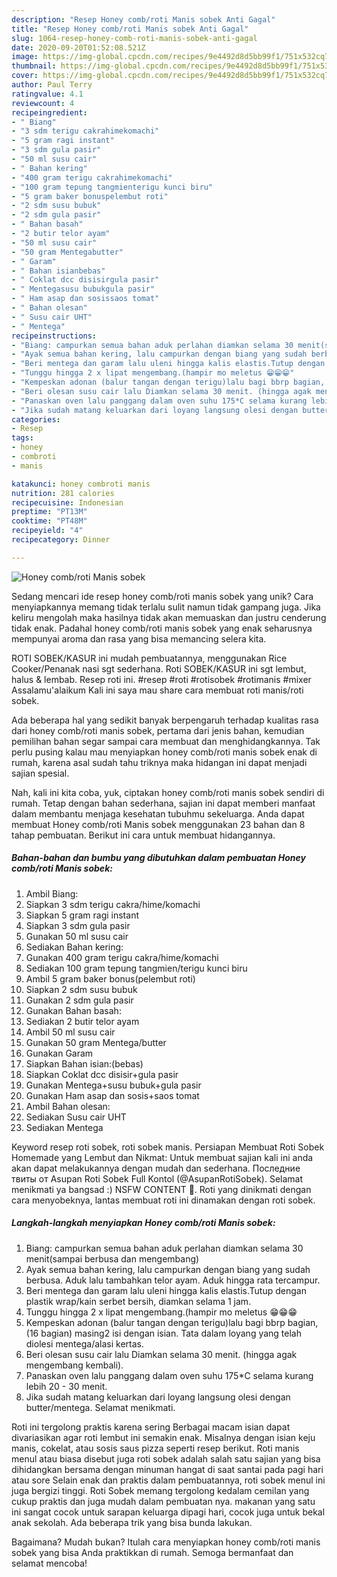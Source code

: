 ```yaml
---
description: "Resep Honey comb/roti Manis sobek Anti Gagal"
title: "Resep Honey comb/roti Manis sobek Anti Gagal"
slug: 1064-resep-honey-comb-roti-manis-sobek-anti-gagal
date: 2020-09-20T01:52:08.521Z
image: https://img-global.cpcdn.com/recipes/9e4492d8d5bb99f1/751x532cq70/honey-combroti-manis-sobek-foto-resep-utama.jpg
thumbnail: https://img-global.cpcdn.com/recipes/9e4492d8d5bb99f1/751x532cq70/honey-combroti-manis-sobek-foto-resep-utama.jpg
cover: https://img-global.cpcdn.com/recipes/9e4492d8d5bb99f1/751x532cq70/honey-combroti-manis-sobek-foto-resep-utama.jpg
author: Paul Terry
ratingvalue: 4.1
reviewcount: 4
recipeingredient:
- " Biang"
- "3 sdm terigu cakrahimekomachi"
- "5 gram ragi instant"
- "3 sdm gula pasir"
- "50 ml susu cair"
- " Bahan kering"
- "400 gram terigu cakrahimekomachi"
- "100 gram tepung tangmienterigu kunci biru"
- "5 gram baker bonuspelembut roti"
- "2 sdm susu bubuk"
- "2 sdm gula pasir"
- " Bahan basah"
- "2 butir telor ayam"
- "50 ml susu cair"
- "50 gram Mentegabutter"
- " Garam"
- " Bahan isianbebas"
- " Coklat dcc disisirgula pasir"
- " Mentegasusu bubukgula pasir"
- " Ham asap dan sosissaos tomat"
- " Bahan olesan"
- " Susu cair UHT"
- " Mentega"
recipeinstructions:
- "Biang: campurkan semua bahan aduk perlahan diamkan selama 30 menit(sampai berbusa dan mengembang)"
- "Ayak semua bahan kering, lalu campurkan dengan biang yang sudah berbusa. Aduk lalu tambahkan telor ayam. Aduk hingga rata tercampur."
- "Beri mentega dan garam lalu uleni hingga kalis elastis.Tutup dengan plastik wrap/kain serbet bersih, diamkan selama 1 jam."
- "Tunggu hingga 2 x lipat mengembang.(hampir mo meletus 😁😁😁"
- "Kempeskan adonan (balur tangan dengan terigu)lalu bagi bbrp bagian, (16 bagian) masing2 isi dengan isian. Tata dalam loyang yang telah diolesi mentega/alasi kertas."
- "Beri olesan susu cair lalu Diamkan selama 30 menit. (hingga agak mengembang kembali)."
- "Panaskan oven lalu panggang dalam oven suhu 175*C selama kurang lebih 20 - 30 menit."
- "Jika sudah matang keluarkan dari loyang langsung olesi dengan butter/mentega. Selamat menikmati."
categories:
- Resep
tags:
- honey
- combroti
- manis

katakunci: honey combroti manis 
nutrition: 281 calories
recipecuisine: Indonesian
preptime: "PT13M"
cooktime: "PT48M"
recipeyield: "4"
recipecategory: Dinner

---
```



![Honey comb/roti Manis sobek](https://img-global.cpcdn.com/recipes/9e4492d8d5bb99f1/751x532cq70/honey-combroti-manis-sobek-foto-resep-utama.jpg)

Sedang mencari ide resep honey comb/roti manis sobek yang unik? Cara menyiapkannya memang tidak terlalu sulit namun tidak gampang juga. Jika keliru mengolah maka hasilnya tidak akan memuaskan dan justru cenderung tidak enak. Padahal honey comb/roti manis sobek yang enak seharusnya mempunyai aroma dan rasa yang bisa memancing selera kita.

ROTI SOBEK/KASUR ini mudah pembuatannya, menggunakan Rice Cooker/Penanak nasi sgt sederhana. Roti SOBEK/KASUR ini sgt lembut, halus &amp; lembab. Resep roti ini. #resep #roti #rotisobek #rotimanis #mixer Assalamu&#39;alaikum Kali ini saya mau share cara membuat roti manis/roti sobek.

Ada beberapa hal yang sedikit banyak berpengaruh terhadap kualitas rasa dari honey comb/roti manis sobek, pertama dari jenis bahan, kemudian pemilihan bahan segar sampai cara membuat dan menghidangkannya. Tak perlu pusing kalau mau menyiapkan honey comb/roti manis sobek enak di rumah, karena asal sudah tahu triknya maka hidangan ini dapat menjadi sajian spesial.


Nah, kali ini kita coba, yuk, ciptakan honey comb/roti manis sobek sendiri di rumah. Tetap dengan bahan sederhana, sajian ini dapat memberi manfaat dalam membantu menjaga kesehatan tubuhmu sekeluarga. Anda dapat membuat Honey comb/roti Manis sobek menggunakan 23 bahan dan 8 tahap pembuatan. Berikut ini cara untuk membuat hidangannya.

<!--inarticleads1-->

##### Bahan-bahan dan bumbu yang dibutuhkan dalam pembuatan Honey comb/roti Manis sobek:

1. Ambil  Biang:
1. Siapkan 3 sdm terigu cakra/hime/komachi
1. Siapkan 5 gram ragi instant
1. Siapkan 3 sdm gula pasir
1. Gunakan 50 ml susu cair
1. Sediakan  Bahan kering:
1. Gunakan 400 gram terigu cakra/hime/komachi
1. Sediakan 100 gram tepung tangmien/terigu kunci biru
1. Ambil 5 gram baker bonus(pelembut roti)
1. Siapkan 2 sdm susu bubuk
1. Gunakan 2 sdm gula pasir
1. Gunakan  Bahan basah:
1. Sediakan 2 butir telor ayam
1. Ambil 50 ml susu cair
1. Gunakan 50 gram Mentega/butter
1. Gunakan  Garam
1. Siapkan  Bahan isian:(bebas)
1. Siapkan  Coklat dcc disisir+gula pasir
1. Gunakan  Mentega+susu bubuk+gula pasir
1. Gunakan  Ham asap dan sosis+saos tomat
1. Ambil  Bahan olesan:
1. Sediakan  Susu cair UHT
1. Sediakan  Mentega


Keyword resep roti sobek, roti sobek manis. Persiapan Membuat Roti Sobek Homemade yang Lembut dan Nikmat: Untuk membuat sajian kali ini anda akan dapat melakukannya dengan mudah dan sederhana. Последние твиты от Asupan Roti Sobek Full Kontol (@AsupanRotiSobek). Selamat menikmati ya bangsad :) NSFW CONTENT 🔞. Roti yang dinikmati dengan cara menyobeknya, lantas membuat roti ini dinamakan dengan roti sobek. 

<!--inarticleads2-->

##### Langkah-langkah menyiapkan Honey comb/roti Manis sobek:

1. Biang: campurkan semua bahan aduk perlahan diamkan selama 30 menit(sampai berbusa dan mengembang)
1. Ayak semua bahan kering, lalu campurkan dengan biang yang sudah berbusa. Aduk lalu tambahkan telor ayam. Aduk hingga rata tercampur.
1. Beri mentega dan garam lalu uleni hingga kalis elastis.Tutup dengan plastik wrap/kain serbet bersih, diamkan selama 1 jam.
1. Tunggu hingga 2 x lipat mengembang.(hampir mo meletus 😁😁😁
1. Kempeskan adonan (balur tangan dengan terigu)lalu bagi bbrp bagian, (16 bagian) masing2 isi dengan isian. Tata dalam loyang yang telah diolesi mentega/alasi kertas.
1. Beri olesan susu cair lalu Diamkan selama 30 menit. (hingga agak mengembang kembali).
1. Panaskan oven lalu panggang dalam oven suhu 175*C selama kurang lebih 20 - 30 menit.
1. Jika sudah matang keluarkan dari loyang langsung olesi dengan butter/mentega. Selamat menikmati.


Roti ini tergolong praktis karena sering Berbagai macam isian dapat divariasikan agar roti lembut ini semakin enak. Misalnya dengan isian keju manis, cokelat, atau sosis saus pizza seperti resep berikut. Roti manis menul atau biasa disebut juga roti sobek adalah salah satu sajian yang bisa dihidangkan bersama dengan minuman hangat di saat santai pada pagi hari atau sore Selain enak dan praktis dalam pembuatannya, roti sobek menul ini juga bergizi tinggi. Roti Sobek memang tergolong kedalam cemilan yang cukup praktis dan juga mudah dalam pembuatan nya. makanan yang satu ini sangat cocok untuk sarapan keluarga dipagi hari, cocok juga untuk bekal anak sekolah. Ada beberapa trik yang bisa bunda lakukan. 

Bagaimana? Mudah bukan? Itulah cara menyiapkan honey comb/roti manis sobek yang bisa Anda praktikkan di rumah. Semoga bermanfaat dan selamat mencoba!
